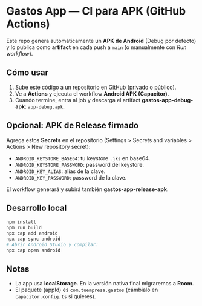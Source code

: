 # Gastos App — CI para APK (GitHub Actions)

Este repo genera automáticamente un **APK de Android** (Debug por defecto) y lo publica como **artifact** en cada push a `main` (o manualmente con *Run workflow*).

## Cómo usar
1. Sube este código a un repositorio en GitHub (privado o público).
2. Ve a **Actions** y ejecuta el workflow **Android APK (Capacitor)**.
3. Cuando termine, entra al job y descarga el artifact **gastos-app-debug-apk**: `app-debug.apk`.

## Opcional: APK de Release firmado
Agrega estos **Secrets** en el repositorio (Settings > Secrets and variables > Actions > New repository secret):
- `ANDROID_KEYSTORE_BASE64`: tu keystore `.jks` en base64.
- `ANDROID_KEYSTORE_PASSWORD`: password del keystore.
- `ANDROID_KEY_ALIAS`: alias de la clave.
- `ANDROID_KEY_PASSWORD`: password de la clave.

El workflow generará y subirá también **gastos-app-release-apk**.

## Desarrollo local
```bash
npm install
npm run build
npx cap add android
npx cap sync android
# Abrir Android Studio y compilar:
npx cap open android
```

## Notas
- La app usa **localStorage**. En la versión nativa final migraremos a **Room**.
- El paquete (appId) es `com.tuempresa.gastos` (cámbialo en `capacitor.config.ts` si quieres).
